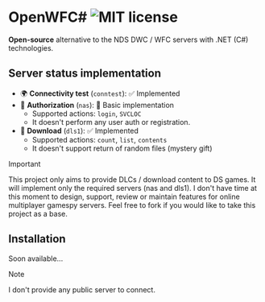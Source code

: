 # OpenWFC\# ![[MIT license](https://choosealicense.com/licenses/mit)](https://img.shields.io/badge/license-MIT-blue.svg?style=flat)

**Open-source** alternative to the NDS DWC / WFC servers with .NET (C#)
technologies.

## Server status implementation

- 🌍 **Connectivity test** (`conntest`): ✅ Implemented
- 👤 **Authorization** (`nas`): 🌱 Basic implementation
  - Supported actions: `login`, `SVCLOC`
  - It doesn't perform any user auth or registration.
- 🔽 **Download** (`dls1`): ✅ Implemented
  - Supported actions: `count`, `list`, `contents`
  - It doesn't support return of random files (mystery gift)

> [!IMPORTANT]  
> This project only aims to provide DLCs / download content to DS games. It will
> implement only the required servers (nas and dls1). I don't have time at this
> moment to design, support, review or maintain features for online multiplayer
> gamespy servers. Feel free to fork if you would like to take this project as a
> base.

## Installation

Soon available...

> [!NOTE]  
> I don't provide any public server to connect.
